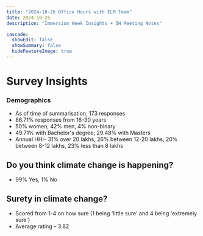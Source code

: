 ```yaml
---
title: "2024-10-26 Office Hours with ELM Team"
date: 2024-10-25
description: "Immersion Week Insights + OH Meeting Notes"

cascade:
  showEdit: false
  showSummary: false
  hideFeatureImage: true
---
```

# Survey Insights

### Demographics

- As of time of summarisation, 173 responses
- 86.71% responses from 16-30 years
- 50% women, 42% men, 4% non-binary
- 49.71% with Bachelor's degree; 29.48% with Masters
- Annual HHI– 31% over 20 lakhs, 26% between 12-20 lakhs, 20% between 8-12 lakhs, 23% less than 8 lakhs

## Do you think climate change is happening?

- 99% Yes, 1% No

## Surety in climate change?

- Scored from 1-4 on how sure (1 being 'little sure' and 4 being 'extremely sure')
- Average rating – 3.82
